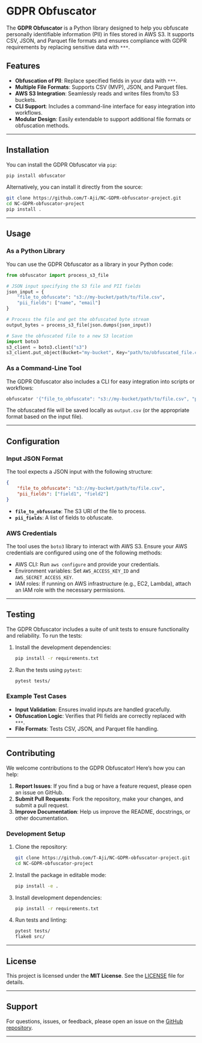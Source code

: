 # GDPR Obfuscator

The **GDPR Obfuscator** is a Python library designed to help you obfuscate personally identifiable information (PII) in files stored in AWS S3. It supports CSV, JSON, and Parquet file formats and ensures compliance with GDPR requirements by replacing sensitive data with `***`.

## Features
- **Obfuscation of PII**: Replace specified fields in your data with `***`.
- **Multiple File Formats**: Supports CSV (MVP), JSON, and Parquet files.
- **AWS S3 Integration**: Seamlessly reads and writes files from/to S3 buckets.
- **CLI Support**: Includes a command-line interface for easy integration into workflows.
- **Modular Design**: Easily extendable to support additional file formats or obfuscation methods.

---

## Installation

You can install the GDPR Obfuscator via `pip`:

```bash
pip install obfuscator
```

Alternatively, you can install it directly from the source:

```bash
git clone https://github.com/T-Aji/NC-GDPR-obfuscator-project.git
cd NC-GDPR-obfuscator-project
pip install .
```

---

## Usage

### As a Python Library

You can use the GDPR Obfuscator as a library in your Python code:

```python
from obfuscator import process_s3_file

# JSON input specifying the S3 file and PII fields
json_input = {
    "file_to_obfuscate": "s3://my-bucket/path/to/file.csv",
    "pii_fields": ["name", "email"]
}

# Process the file and get the obfuscated byte stream
output_bytes = process_s3_file(json.dumps(json_input))

# Save the obfuscated file to a new S3 location
import boto3
s3_client = boto3.client("s3")
s3_client.put_object(Bucket="my-bucket", Key="path/to/obfuscated_file.csv", Body=output_bytes)
```

### As a Command-Line Tool

The GDPR Obfuscator also includes a CLI for easy integration into scripts or workflows:

```bash
obfuscator '{"file_to_obfuscate": "s3://my-bucket/path/to/file.csv", "pii_fields": ["name", "email"]}'
```

The obfuscated file will be saved locally as `output.csv` (or the appropriate format based on the input file).

---

## Configuration

### Input JSON Format

The tool expects a JSON input with the following structure:

```json
{
    "file_to_obfuscate": "s3://my-bucket/path/to/file.csv",
    "pii_fields": ["field1", "field2"]
}
```

- **`file_to_obfuscate`**: The S3 URI of the file to process.
- **`pii_fields`**: A list of fields to obfuscate.

### AWS Credentials

The tool uses the `boto3` library to interact with AWS S3. Ensure your AWS credentials are configured using one of the following methods:
- AWS CLI: Run `aws configure` and provide your credentials.
- Environment variables: Set `AWS_ACCESS_KEY_ID` and `AWS_SECRET_ACCESS_KEY`.
- IAM roles: If running on AWS infrastructure (e.g., EC2, Lambda), attach an IAM role with the necessary permissions.

---

## Testing

The GDPR Obfuscator includes a suite of unit tests to ensure functionality and reliability. To run the tests:

1. Install the development dependencies:
   ```bash
   pip install -r requirements.txt
   ```

2. Run the tests using `pytest`:
   ```bash
   pytest tests/
   ```

### Example Test Cases
- **Input Validation**: Ensures invalid inputs are handled gracefully.
- **Obfuscation Logic**: Verifies that PII fields are correctly replaced with `***`.
- **File Formats**: Tests CSV, JSON, and Parquet file handling.

---

## Contributing

We welcome contributions to the GDPR Obfuscator! Here’s how you can help:

1. **Report Issues**: If you find a bug or have a feature request, please open an issue on GitHub.
2. **Submit Pull Requests**: Fork the repository, make your changes, and submit a pull request.
3. **Improve Documentation**: Help us improve the README, docstrings, or other documentation.

### Development Setup
1. Clone the repository:
   ```bash
   git clone https://github.com/T-Aji/NC-GDPR-obfuscator-project.git
   cd NC-GDPR-obfuscator-project
   ```

2. Install the package in editable mode:
   ```bash
   pip install -e .
   ```

3. Install development dependencies:
   ```bash
   pip install -r requirements.txt
   ```

4. Run tests and linting:
   ```bash
   pytest tests/
   flake8 src/
   ```

---

## License

This project is licensed under the **MIT License**. See the [LICENSE](LICENSE) file for details.

---

## Support

For questions, issues, or feedback, please open an issue on the [GitHub repository](https://github.com/T-Aji/NC-GDPR-obfuscator-project.).

---


